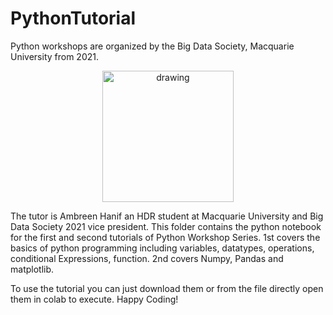 # PythonTutorial
Python workshops are organized by the Big Data Society, Macquarie University from 2021. 
<p align="center">
    <img src="bigdatasociety.jfif" alt="drawing" width="210" height="210" 
  />
</p>
The tutor is Ambreen Hanif an HDR student at Macquarie University and Big Data Society 2021 vice president.
This folder contains the python notebook for the first and second tutorials of Python Workshop Series. 
1st covers the basics of python programming including variables, datatypes, operations, conditional Expressions, function. 
2nd covers Numpy, Pandas and matplotlib.

To use the tutorial you can just download them or from the file directly open them in colab to execute. 
Happy Coding!


